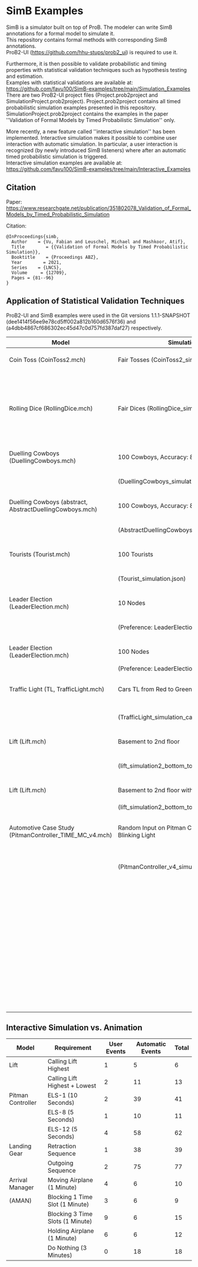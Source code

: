 # SimB Examples

SimB is a simulator built on top of ProB.
The modeler can write SimB annotations for a formal model to simulate it.<br>
This repository contains formal methods with corresponding SimB annotations.<br>
ProB2-UI (https://github.com/hhu-stups/prob2_ui) is required to use it.



Furthermore, it is then possible to validate probabilistic and timing properties with statistical validation techniques such as hypothesis testing and estimation. <br>
Examples with statistical validations are available at: https://github.com/favu100/SimB-examples/tree/main/Simulation_Examples <br>
There are two ProB2-UI project files (Project.prob2project and SimulationProject.prob2project).
Project.prob2project contains all timed probabilistic simulation examples presented in this repository.
SimulationProject.prob2project contains the examples in the paper ''Validation of Formal Models by Timed Probabilistic Simulation'' only.


More recently, a new feature called ''interactive simulation'' has been implemented.
Interactive simulation makes it possible to combine user interaction with automatic simulation.
In particular, a user interaction is recognized (by newly introduced SimB listeners) where after an automatic timed probabilistic simulation is triggered. <br>
Interactive simulation examples are available at: https://github.com/favu100/SimB-examples/tree/main/Interactive_Examples




## Citation

Paper: https://www.researchgate.net/publication/351802078_Validation_of_Formal_Models_by_Timed_Probabilistic_Simulation

Citation:

```
@InProceedings{simb,
  Author    = {Vu, Fabian and Leuschel, Michael and Mashkoor, Atif},
  Title        = {{Validation of Formal Models by Timed Probabilistic Simulation}},
  Booktitle    = {Proceedings ABZ},
  Year        = 2021,
  Series    = {LNCS},
  Volume     = {12709},
  Pages = {81--96}
}
```

## Application of Statistical Validation Techniques

ProB2-UI and SimB examples were used in the Git versions 1.1.1-SNAPSHOT (dee1414f56ee9e78cd5ff002a812b160d6576f36) and (a4dbb4867cf686302ec45d47c0d757fd387daf27) respectively.


| Model                                                    | Simulation                                           | Property                                     | Runs  | VS    | ET        | Result      |
|----------------------------------------------------------|------------------------------------------------------|----------------------------------------------|-------|-------|-----------|-------------|
| Coin Toss (CoinToss2.mch)                                | Fair Tosses (CoinToss2_simulation.json)              | Heads in 50% of all Tosses                   | 1 Mio | 4     | 7         | OK (49.93%) |
|                                                          |                                                      | Eventually Heads in 100 Tosses               | 10000 | 4     | 7         | OK (100%)   |
| Rolling Dice (RollingDice.mch)                           | Fair Dices (RollingDice_simulation.json)             | 6 in 16.67% of all Rolls                     | 1 Mio | 8     | 43        | OK (16.66%) |
|                                                          |                                                      | Eventually 6 in 100 Rolls                    | 10000 | 8     | 43        | OK (100%)   |
| Duelling Cowboys (DuellingCowboys.mch)                   | 100 Cowboys, Accuracy: 80%                           | Termination in 125 Shoots                    | 100   | 21808 | 1 720 854 | KO (56%)    |
|                                                          | (DuellingCowboys_simulation.json)                    | Termination in 250 Shoots                    | 100   | 22110 | 1 723 302 | OK (100%)   |
| Duelling Cowboys (abstract, AbstractDuellingCowboys.mch) | 100 Cowboys, Accuracy: 80%                           | Termination in 125 Shoots                    | 10000 | 102   | 201       | KO (63.13%) |
|                                                          | (AbstractDuellingCowboys_simulation.json)            | Termination in 250 Shoots                    | 10000 | 102   | 201       | OK (100%)   |
| Tourists (Tourist.mch)                                   | 100 Tourists                                         | Termination in 125 Steps                     | 100   | 25042 | 956 468   | KO (0%)     |
|                                                          | (Tourist_simulation.json)                            | Termination in 300 Steps                     | 100   | 34776 | 1 064 964 | OK (99%)    |
| Leader Election (LeaderElection.mch)                     | 10 Nodes                                             | Termination in 250 Steps                     | 10000 | 1030  | 37917     | KO (99.46%) |
|                                                          | (Preference: LeaderElection_PREF)                    | Termination in 500 Steps                     | 10000 | 1029  | 37884     | OK (100%)   |
| Leader Election (LeaderElection.mch)                     | 100 Nodes                                            | Termination in 5000 Steps                    | -     | -     | -         | -           |
|                                                          | (Preference: LeaderElection_PREF_2)                  |                                              |       |       |           |             |
| Traffic Light (TL, TrafficLight.mch)                     | Cars TL from Red to Green                            | Red to Green in 0.5s for Cars                | 1 Mio | 4     | 5         | KO (0%)     |
|                                                          | (TrafficLight_simulation_cars.json)                  | Red to Green in 1s for Cars                  | 1 Mio | 4     | 5         | OK (100%)   |
| Lift (Lift.mch)                                          | Basement to 2nd floor                                | Reaching 2nd floor in 10s                    | 1 Mio | 7     | 47        | KO (0%)     |
|                                                          | (lift_simulation2_bottom_to_top.json)                | Reaching 2nd floor in 20s                    | 1 Mio | 7     | 47        | OK (100%)   |
| Lift (Lift.mch)                                          | Basement to 2nd floor with stop at 1st floor         | Reaching 2nd floor in 20s                    | 1 Mio | 10    | 70        | KO (0%)     |
|                                                          | (lift_simulation2_bottom_to_top_with_stop.json)      |                                              |       |       |           |             |
| Automotive Case Study (PitmanController_TIME_MC_v4.mch)  | Random Input on Pitman Controller and Blinking Light | Left light blinks 100ms with full intensity  | 10000 | 15    | 106       | KO (99.17%) |
|                                                          | (PitmanController_v4_simulation.json)                | after moving pitman to Downward7             |       |       |           |             |
|                                                          |                                                      | Left light blinks 500ms with full intensity  | 10000 | 15    | 106       | OK (100%)   |
|                                                          |                                                      | after moving pitman to Downward7             |       |       |           |             |
|                                                          |                                                      | Light never turns on until it is activated   | 10000 | 11    | 74        | OK (100%)   |
|                                                          |                                                      | via pitman or warning light                  |       |       |           |             |
|                                                          |                                                      |                                              |       |       |           |             |


## Interactive Simulation vs. Animation


| Model             | Requirement                      | User Events | Automatic Events | Total |
|-------------------|----------------------------------|-------------|------------------|-------|
| Lift              | Calling Lift Highest             | 1           | 5                | 6     |
|                   | Calling Lift Highest + Lowest    | 2           | 11               | 13    |
| Pitman Controller | ELS-1 (10 Seconds)               | 2           | 39               | 41    |
|                   | ELS-8 (5 Seconds)                | 1           | 10               | 11    |
|                   | ELS-12 (5 Seconds)               | 4           | 58               | 62    |
| Landing Gear      | Retraction Sequence              | 1           | 38               | 39    |
|                   | Outgoing Sequence                | 2           | 75               | 77    |
| Arrival Manager   | Moving Airplane (1 Minute)       | 4           | 6                | 10    |
| (AMAN)            | Blocking 1 Time Slot (1 Minute)  | 3           | 6                | 9     |
|                   | Blocking 3 Time Slots (1 Minute) | 9           | 6                | 15    |
|                   | Holding Airplane (1 Minute)      | 6           | 6                | 12    |
|                   | Do Nothing (3 Minutes)           | 0           | 18               | 18    |
